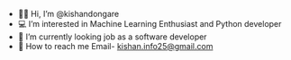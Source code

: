 - 👩‍💻 Hi, I’m @kishandongare
- 💻 I’m interested in Machine Learning Enthusiast and Python developer
- 📱  I’m currently looking job as a software developer
- 📧 How to reach me Email- kishan.info25@gmail.com

<!---
kishandongare/kishandongare is a ✨ special ✨ repository because its `README.md` (this file) appears on your GitHub profile.
You can click the Preview link to take a look at your changes.
--->
